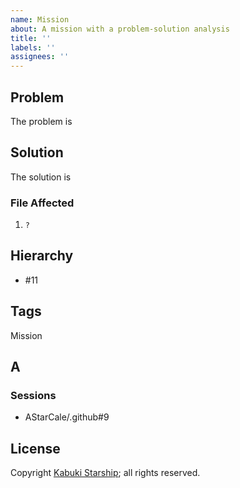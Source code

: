 ```yaml
---
name: Mission
about: A mission with a problem-solution analysis
title: ''
labels: ''
assignees: ''
---
```

## Problem

The problem is 

## Solution

The solution is 

### File Affected

1. `?`

## Hierarchy

* #11

## Tags

Mission

## A



### Sessions

* AStarCale/.github#9

## License

Copyright [Kabuki Starship](https://kabukistarship.com); all rights reserved.
